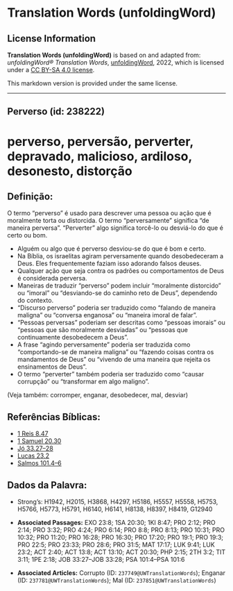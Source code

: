 # Translation Words (unfoldingWord)

## License Information

**Translation Words (unfoldingWord)** is based on and adapted from: _unfoldingWord® Translation Words_, [unfoldingWord](https://unfoldingword.org/utw), 2022, which is licensed under a [CC BY-SA 4.0 license](https://creativecommons.org/licenses/by-sa/4.0/legalcode.en).

This markdown version is provided under the same license.



--------------------------------

## Perverso (id: 238222)

perverso, perversão, perverter, depravado, malicioso, ardiloso, desonesto, distorção
====================================================================================

Definição:
----------

O termo “perverso” é usado para descrever uma pessoa ou ação que é moralmente torta ou distorcida. O termo “perversamente” significa “de maneira perversa”. “Perverter” algo significa torcê\-lo ou desviá\-lo do que é certo ou bom.

* Alguém ou algo que é perverso desviou\-se do que é bom e certo.
* Na Bíblia, os israelitas agiram perversamente quando desobedeceram a Deus. Eles frequentemente faziam isso adorando falsos deuses.
* Qualquer ação que seja contra os padrões ou comportamentos de Deus é considerada perversa.
* Maneiras de traduzir “perverso” podem incluir “moralmente distorcido” ou “imoral” ou “desviando\-se do caminho reto de Deus”, dependendo do contexto.
* “Discurso perverso” poderia ser traduzido como “falando de maneira maligna” ou “conversa enganosa” ou “maneira imoral de falar”.
* “Pessoas perversas” poderiam ser descritas como “pessoas imorais” ou “pessoas que são moralmente desviadas” ou “pessoas que continuamente desobedecem a Deus”.
* A frase “agindo perversamente” poderia ser traduzida como “comportando\-se de maneira maligna” ou “fazendo coisas contra os mandamentos de Deus” ou “vivendo de uma maneira que rejeita os ensinamentos de Deus”.
* O termo “perverter” também poderia ser traduzido como “causar corrupção” ou “transformar em algo maligno”.

(Veja também: corromper, enganar, desobedecer, mal, desviar)

Referências Bíblicas:
---------------------

* [1 Reis 8\.47](https://ref.ly/1Kgs8:47)
* [1 Samuel 20\.30](https://ref.ly/1Sam20:30)
* [Jó 33\.27–28](https://ref.ly/Job33:27-Job33:28)
* [Lucas 23\.2](https://ref.ly/Luke23:2)
* [Salmos 101\.4–6](https://ref.ly/Ps101:4-Ps101:6)

Dados da Palavra:
-----------------

* Strong’s: H1942, H2015, H3868, H4297, H5186, H5557, H5558, H5753, H5766, H5773, H5791, H6140, H6141, H8138, H8397, H8419, G12940

* **Associated Passages:** EXO 23:8; 1SA 20:30; 1KI 8:47; PRO 2:12; PRO 2:14; PRO 3:32; PRO 4:24; PRO 6:14; PRO 8:8; PRO 8:13; PRO 10:31; PRO 10:32; PRO 11:20; PRO 16:28; PRO 16:30; PRO 17:20; PRO 19:1; PRO 19:3; PRO 22:5; PRO 23:33; PRO 28:6; PRO 31:5; MAT 17:17; LUK 9:41; LUK 23:2; ACT 2:40; ACT 13:8; ACT 13:10; ACT 20:30; PHP 2:15; 2TH 3:2; TIT 3:11; 1PE 2:18; JOB 33:27–JOB 33:28; PSA 101:4–PSA 101:6
* **Associated Articles:** Corrupto (ID: `237749@UWTranslationWords`); Enganar (ID: `237781@UWTranslationWords`); Mal (ID: `237851@UWTranslationWords`)

